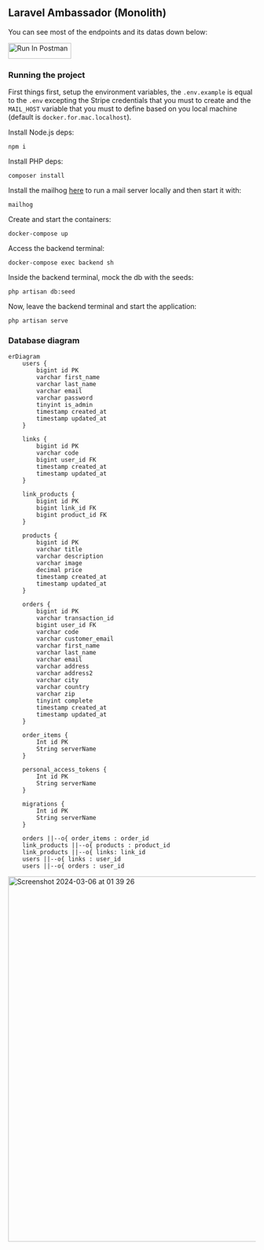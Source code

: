 ## Laravel Ambassador (Monolith)
You can see most of the endpoints and its datas down below:

[<img src="https://run.pstmn.io/button.svg" alt="Run In Postman" style="width: 128px; height: 32px;">](https://god.gw.postman.com/run-collection/16889380-bf1a7826-d54f-4e33-ae05-6d2385ebd87d?action=collection%2Ffork&source=rip_markdown&collection-url=entityId%3D16889380-bf1a7826-d54f-4e33-ae05-6d2385ebd87d%26entityType%3Dcollection%26workspaceId%3Db10972d8-d348-4dad-a75c-df1938ec825e)

### Running the project
First things first, setup the environment variables, the `.env.example` is equal to the `.env` excepting the Stripe credentials that you must to create and the `MAIL_HOST` variable that you must to define based on you local machine (default is `docker.for.mac.localhost`).

Install Node.js deps:
```
npm i
```
Install PHP deps:
```
composer install
```
Install the mailhog [here](https://github.com/mailhog/MailHog) to run a mail server locally and then start it with:
```
mailhog
```
Create and start the containers:
```
docker-compose up
```
Access the backend terminal:
```
docker-compose exec backend sh
```
Inside the backend terminal, mock the db with the seeds:
```
php artisan db:seed
```
Now, leave the backend terminal and start the application:
```
php artisan serve
```
### Database diagram

```mermaid
erDiagram
    users {
        bigint id PK
        varchar first_name
        varchar last_name
        varchar email
        varchar password
        tinyint is_admin
        timestamp created_at
        timestamp updated_at
    }

    links {
        bigint id PK
        varchar code
        bigint user_id FK
        timestamp created_at
        timestamp updated_at
    }
    
    link_products {
        bigint id PK
        bigint link_id FK
        bigint product_id FK
    }

    products {
        bigint id PK
        varchar title
        varchar description
        varchar image
        decimal price
        timestamp created_at
        timestamp updated_at
    }
    
    orders {
        bigint id PK
        varchar transaction_id
        bigint user_id FK
        varchar code
        varchar customer_email
        varchar first_name
        varchar last_name
        varchar email
        varchar address
        varchar address2
        varchar city
        varchar country
        varchar zip
        tinyint complete
        timestamp created_at
        timestamp updated_at
    }

    order_items {
        Int id PK
        String serverName
    }
    
    personal_access_tokens {
        Int id PK
        String serverName
    }

    migrations {
        Int id PK
        String serverName
    }

    orders ||--o{ order_items : order_id
    link_products ||--o{ products : product_id
    link_products ||--o{ links: link_id
    users ||--o{ links : user_id
    users ||--o{ orders : user_id
```

<img width="743" alt="Screenshot 2024-03-06 at 01 39 26" src="https://github.com/devkiloton/laravel-ambassador/assets/78966160/6eced765-e853-4fe1-b99c-bf1f67a87b2f">
